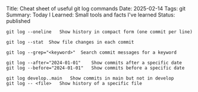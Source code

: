 Title: Cheat sheet of useful git log commands
Date: 2025-02-14
Tags: git
Summary: Today I Learned: Small tools and facts I've learned
Status: published


```
git log --oneline	Show history in compact form (one commit per line)

git log --stat	Show file changes in each commit

git log --grep="<keyword>"	Search commit messages for a keyword

git log --after="2024-01-01"	Show commits after a specific date
git log --before="2024-01-01"	Show commits before a specific date

git log develop..main	Show commits in main but not in develop
git log -- <file>	Show history of a specific file
```